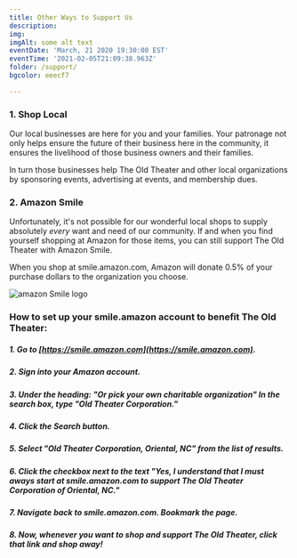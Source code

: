 ```yaml
---
title: Other Ways to Support Us
description:  
img: 
imgAlt: some alt text
eventDate: 'March, 21 2020 19:30:00 EST'
eventTime: '2021-02-05T21:09:38.963Z'
folder: /support/
bgcolor: eeecf7

---
```



### 1.  Shop Local 
Our local businesses are here for you and your families.  Your patronage not only helps ensure the future of their business here in the community, it ensures the livelihood of those business owners and their families.  

In turn those businesses help The Old Theater and other local organizations by sponsoring events, advertising at events, and membership dues.

### 2. Amazon Smile  
Unfortunately, it's not possible for our wonderful local shops to supply absolutely *every* want and need of our community.   If and when you find yourself shopping at Amazon for those items, you can still support The Old Theater with Amazon Smile.  

When you shop at smile.amazon.com, Amazon will donate 0.5% of your purchase dollars to the organization you choose. 

![amazon Smile logo](https://old-theater-pics.netlify.app/img/amazon-smile-sm.jpg)

### How to set up your smile.amazon account to benefit The Old Theater: 

 
##### 1. Go to [https://smile.amazon.com](https://smile.amazon.com).
##### 2. Sign into your Amazon account.
##### 3. Under the heading: *"Or pick your own charitable organization"* In the search box, type "Old Theater Corporation." 
##### 4. Click the Search button.
##### 5. Select "Old Theater Corporation, Oriental, NC" from the list of results.
##### 6. Click the checkbox next to the text "Yes, I understand that I must aways start at **smile.amazon.com** to support The Old Theater Corporation of Oriental, NC."
##### 7. Navigate back to smile.amazon.com. Bookmark the page.
##### 8. Now, whenever you want to shop and support The Old Theater, click that link and shop away!



